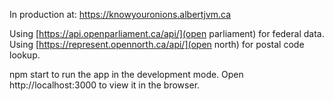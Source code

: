 In production at: https://knowyouronions.albertjvm.ca

Using [https://api.openparliament.ca/api/](open parliament) for federal data. Using [https://represent.opennorth.ca/api/](open north) for postal code lookup.

npm start
to run the app in the development mode.
Open http://localhost:3000 to view it in the browser.